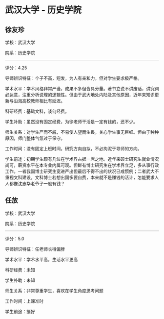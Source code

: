 # 武汉大学 - 历史学院

## 徐友珍

学校：武汉大学

院系：历史学院

* * *

评分：4.25

导师辨识特征：个子不高，短发，为人有亲和力，但对学生要求极严格。

学术水平：学术风格非常严谨，成果不多但皆具分量。著书立说不讲废话，讲究词必达意，注重分析说理的逻辑性。但由于武大地处内陆及其他原因，近年来知识更新与沿海高校教师相比有延迟。

科研经费：基础文科，谈何经费。

学生补助：虽然没有固定经费，为徐老师干活是一定有钱的，还不少。

师生关系：对学生严而不威，不易使人望而生畏，关心学生事无巨细。但由于种种原因，师门整体气氛过于保守。

工作时间：没有固定上班时间，研究方向自拟，不必拘泥于导师的方向。

学生前途：初期学生颇有几位在学术界占据一席之地。近年来硕士研究生就业情况尚可，薪资水平在本专业内属可观。但鲜有博士研究生在学术界立足，多从事行政工作。一者我国博士研究生宽进严出但最后不得不出的状况已成惯例；二者武大不重视文科建设，文科博士若想出国多要自费，本来就不是赚钱的活计，怎能要求人人都像沈志华老爷子一般有钱？

## 任放

学校：武汉大学

院系：历史学院

* * *

评分：5.0

导师辨识特征：任老师长得偏胖

学术水平：学术水平高，生活水平更高

科研经费：未知

学生补助：未知

师生关系：非常尊重学生，喜欢在学生角度思考问题

工作时间：上课准时

学生前途：挺好